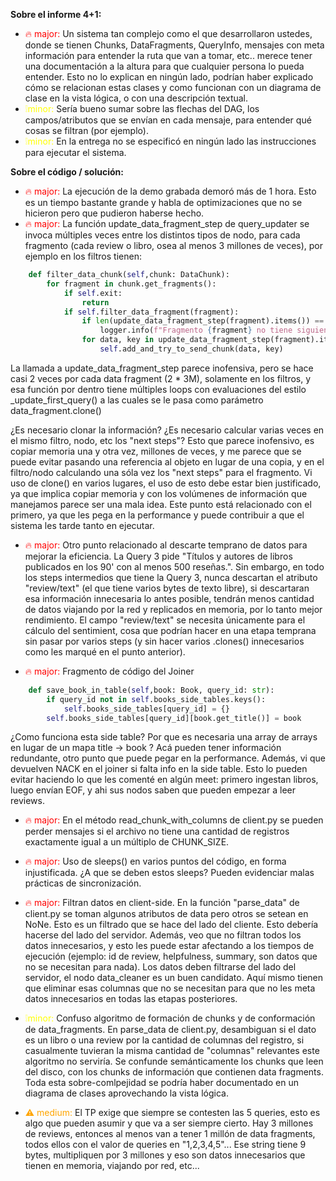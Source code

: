 **Sobre el informe 4+1:**  
- <span style="color:red"> 🔥 major:</span> Un sistema tan complejo como el que desarrollaron ustedes, donde se tienen Chunks, DataFragments, QueryInfo, mensajes con meta información para entender la ruta que van a tomar, etc.. merece tener una documentación a la altura para que cualquier persona lo pueda entender. Esto no lo explican en ningún lado, podrían haber explicado cómo se relacionan estas clases y como funcionan con un diagrama de clase en la vista lógica, o con una descripción textual.
- <span style="color:yellow"> ❕minor:</span> Sería bueno sumar sobre las flechas del DAG, los campos/atributos que se envían en cada mensaje, para entender qué cosas se filtran (por ejemplo).
- <span style="color:yellow"> ❕minor:</span> En la entrega no se especificó en ningún lado las instrucciones para ejecutar el sistema.

**Sobre el código / solución:**
- <span style="color:red"> 🔥 major:</span> La ejecución de la demo grabada demoró más de 1 hora. Esto es un tiempo bastante grande y habla de optimizaciones que no se hicieron pero que pudieron haberse hecho. 
- <span style="color:red"> 🔥 major:</span> La función update_data_fragment_step de query_updater se invoca múltiples veces entre los distintos tipos de nodo, para cada fragmento (cada review o libro, osea al menos 3 millones de veces), por ejemplo en los filtros tienen:

```py
    def filter_data_chunk(self,chunk: DataChunk):
        for fragment in chunk.get_fragments():
            if self.exit:
                return
            if self.filter_data_fragment(fragment):
                if len(update_data_fragment_step(fragment).items()) == 0:
                    logger.info(f"Fragmento {fragment} no tiene siguiente paso")
                for data, key in update_data_fragment_step(fragment).items():
                    self.add_and_try_to_send_chunk(data, key)
```

La llamada a update_data_fragment_step parece inofensiva, pero se hace casi 2 veces por cada data fragment (2 * 3M), solamente en los filtros, y esa función por dentro tiene múltiples loops con evaluaciones del estilo _update_first_query() a las cuales se le pasa como parámetro data_fragment.clone()

¿Es necesario clonar la información? ¿Es necesario calcular varias veces en el mismo filtro, nodo, etc los "next steps"? Esto que parece inofensivo, es copiar memoria una y otra vez, millones de veces, y me parece que se puede evitar pasando una referencia al objeto en lugar de una copia, y en el filtro/nodo calculando una sóla vez los "next steps" para el fragmento. Vi uso de clone() en varios lugares, el uso de esto debe estar bien justificado, ya que implica copiar memoria y con los volúmenes de información que manejamos parece ser una mala idea. Este punto está relacionado con el primero, ya que les pega en la performance y puede contribuir a que el sistema les tarde tanto en ejecutar.

- <span style="color:red"> 🔥 major:</span> Otro punto relacionado al descarte temprano de datos para mejorar la eficiencia. La Query 3 pide "Títulos y autores de libros publicados en los 90' con al menos 500 reseñas.". Sin embargo, en todo los steps intermedios que tiene la Query 3, nunca descartan el atributo "review/text" (el que tiene varios bytes de texto libre), si descartaran esa información innecesaria lo antes posible, tendrán menos cantidad de datos viajando por la red y replicados en memoria, por lo tanto mejor rendimiento. El campo "review/text" se necesita únicamente para el cálculo del sentimient, cosa que podrían hacer en una etapa temprana sin pasar por varios steps (y sin hacer varios .clones() innecesarios como les marqué en el punto anterior).

- <span style="color:red"> 🔥 major:</span> Fragmento de código del Joiner

```py
    def save_book_in_table(self,book: Book, query_id: str):
        if query_id not in self.books_side_tables.keys():
            self.books_side_tables[query_id] = {}
        self.books_side_tables[query_id][book.get_title()] = book
```

¿Como funciona esta side table? Por que es necesaria una array de arrays en lugar de un mapa title -> book ? Acá pueden tener información redundante, otro punto que puede pegar en la performance. Además, vi que devuelven NACK en el joiner si falta info en la side table. Esto lo pueden evitar haciendo lo que les comenté en algún meet: primero ingestan libros, luego envían EOF, y ahi sus nodos saben que pueden empezar a leer reviews.

- <span style="color:red"> 🔥 major:</span> En el método read_chunk_with_columns de client.py se pueden perder mensajes si el archivo no tiene una cantidad de registros exactamente igual a un múltiplo de CHUNK_SIZE.

- <span style="color:red"> 🔥 major:</span> Uso de sleeps() en varios puntos del código, en forma injustificada. ¿A que se deben estos sleeps? Pueden evidenciar malas prácticas de sincronización.

- <span style="color:red"> 🔥 major:</span> Filtran datos en client-side. En la función "parse_data" de client.py se toman algunos atributos de data pero otros se setean en NoNe. Esto es un filtrado que se hace del lado del cliente. Esto debería hacerse del lado del servidor. Además, veo que no filtran todos los datos innecesarios, y esto les puede estar afectando a los tiempos de ejecución (ejemplo: id de review, helpfulness, summary, son datos que no se necesitan para nada). Los datos deben filtrarse del lado del servidor, el nodo data_cleaner es un buen candidato. Aquí mismo tienen que eliminar esas columnas que no se necesitan para que no les meta datos innecesarios en todas las etapas posteriores.

- <span style="color:yellow"> ❕minor:</span> Confuso algoritmo de formación de chunks y de conformación de data_fragments. En parse_data de client.py, desambiguan si el dato es un libro o una review por la cantidad de columnas del registro, si casualmente tuvieran la misma cantidad de "columnas" relevantes este algoritmo no serviría. Se confunde semánticamente los chunks que leen del disco, con los chunks de información que contienen data fragments. Toda esta sobre-comlpejidad se podría haber documentado en un diagrama de clases aprovechando la vista lógica.

- <span style="color:orange"> ⚠️ medium: </span>  El TP exige que siempre se contesten las 5 queries, esto es algo que pueden asumir y que va a ser siempre cierto. Hay 3 millones de reviews, entonces al menos van a tener 1 millón de data fragments, todos ellos con el valor de queries en "1,2,3,4,5"... Ese string tiene 9 bytes, multipliquen por 3 millones y eso son datos innecesarios que tienen en memoria, viajando por red, etc...
